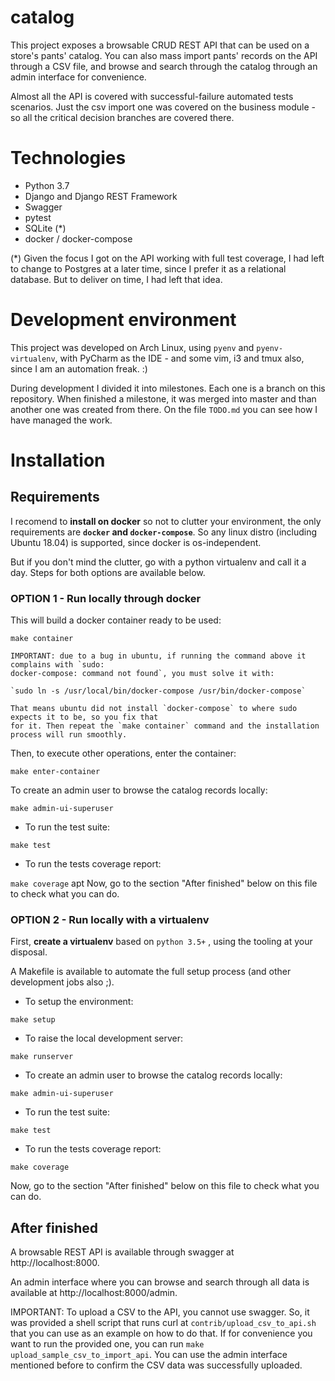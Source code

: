 # catalog

This project exposes a browsable CRUD REST API that can be used on a store's pants' catalog.
You can also mass import pants' records on the API through a CSV file, and browse and
search through the catalog through an admin interface for convenience.

Almost all the API is covered with successful-failure automated tests scenarios.
Just the csv import one was covered on the business module - so all the
critical decision branches are covered there.

# Technologies

- Python 3.7
- Django and Django REST Framework
- Swagger
- pytest
- SQLite (*)
- docker / docker-compose

(*) Given the focus I got on the API working with full test coverage, I had left to change
to Postgres at a later time, since I prefer it as a relational database. But to deliver on time,
I had left that idea.

# Development environment

This project was developed on Arch Linux, using `pyenv` and `pyenv-virtualenv`, with PyCharm as the
IDE - and some vim, i3 and tmux also, since I am an automation freak. :)

During development I divided it into milestones. Each one is a branch on this repository.
When finished a milestone, it was merged into master and than another one was created from there.
On the file `TODO.md` you can see how I have managed the work.

# Installation

## Requirements

I recomend to **install on docker** so not to clutter your environment,
the only requirements are **`docker` and `docker-compose`**. So any
linux distro (including Ubuntu 18.04) is supported, since docker is
os-independent.

But if you don't mind the clutter, go with a python virtualenv and call it a day.
Steps for both options are available below.

### OPTION 1 - Run locally through **docker**

This will build a docker container ready to be used:

`make container`

    IMPORTANT: due to a bug in ubuntu, if running the command above it complains with `sudo:
    docker-compose: command not found`, you must solve it with:

    `sudo ln -s /usr/local/bin/docker-compose /usr/bin/docker-compose`

    That means ubuntu did not install `docker-compose` to where sudo expects it to be, so you fix that
    for it. Then repeat the `make container` command and the installation process will run smoothly.

Then, to execute other operations, enter the container:

`make enter-container`

To create an admin user to browse the catalog records locally:

`make admin-ui-superuser`

- To run the test suite:

`make test`

- To run the tests coverage report:

`make coverage`
apt
Now, go to the section "After finished" below on this file to check
what you can do.

### OPTION 2 - Run locally with a **virtualenv**

First, **create a virtualenv** based on `python 3.5+` , using the tooling at your disposal.

A Makefile is available to automate the full setup process (and other development jobs also ;).

- To setup the environment:

`make setup`

- To raise the local development server:

`make runserver`

- To create an admin user to browse the catalog records locally:

`make admin-ui-superuser`

- To run the test suite:

`make test`

- To run the tests coverage report:

`make coverage`

Now, go to the section "After finished" below on this file to check
what you can do.


## After finished

A browsable REST API is available through swagger at http://localhost:8000.

An admin interface where you can browse and search through all data is available at
http://localhost:8000/admin.

IMPORTANT: To upload a CSV to the API, you cannot use swagger. So, it was provided a shell script
that runs curl at `contrib/upload_csv_to_api.sh` that you can use as an example on how to do that.
If for convenience you want to run the provided one, you can run `make upload_sample_csv_to_import_api`.
You can use the admin interface mentioned before to confirm the CSV data was successfully uploaded.
